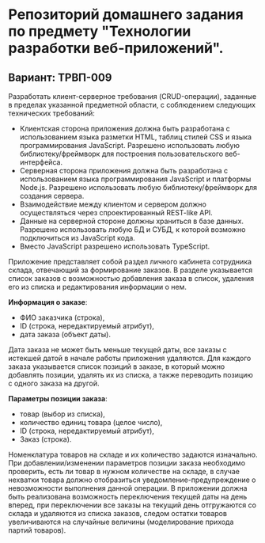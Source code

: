 # Репозиторий домашнего задания по предмету "Технологии разработки веб-приложений".
## Вариант: ТРВП-009

Разработать клиент-серверное требования (CRUD-операции), заданные в пределах указанной предметной области, с соблюдением следующих технических требований:
- Клиентская сторона приложения должна быть разработана с использованием языка разметки HTML, таблиц стилей CSS и языка программирования JavaScript. Разрешено использовать любую библиотеку/фреймворк для построения пользовательского веб-интерфейса. 
- Серверная сторона приложения должна быть разработана с использованием языка программирования JavaScript и платформы Node.js. Разрешено использовать любую библиотеку/фреймворк для создания сервера. 
- Взаимодействие между клиентом и сервером должно осуществляться через спроектированный REST-like API. 
- Данные на серверной стороне должны храниться в базе данных. Разрешено использовать любую БД и СУБД, к которой возможно подключиться из JavaScript кода. 
- Вместо JavaScript разрешено использовать TypeScript.

Приложение представляет собой раздел личного кабинета сотрудника склада, отвечающий за формирование заказов. В разделе указывается список заказов с возможностью добавления заказа в список, удаления его из списка и редактирования информации о нем. 

**Информация о заказе**: 
- ФИО заказчика (строка), 
- ID (строка, нередактируемый атрибут), 
- дата заказа (объект даты).

Дата заказа не может быть меньше текущей даты, все заказы с истекшей датой в начале работы приложения удаляются. 
Для каждого заказа указывается список позиций в заказе, в который можно добавлять позиции, удалять их из списка, а также переводить позицию с одного заказа на другой.

**Параметры позиции заказа**: 
- товар (выбор из списка), 
- количество единиц товара (целое число), 
- ID (строка, нередактируемый атрибут),
- Заказ (строка).

Номенклатура товаров на складе и их количество задаются изначально. 
При добавлении/изменении параметров позиции заказа необходимо проверить, есть ли товар в нужном количестве на складе, в случае нехватки товара должно отобразиться уведомление-предупреждение о невозможности выполнения данной операции.
В приложении должна быть реализована возможность переключения текущей даты на день вперед, при переключении все заказы на текущий день отгружаются со склада и удаляются из списка заказов, следом остатки товаров увеличиваются на случайные величины (моделирование прихода партий товаров).